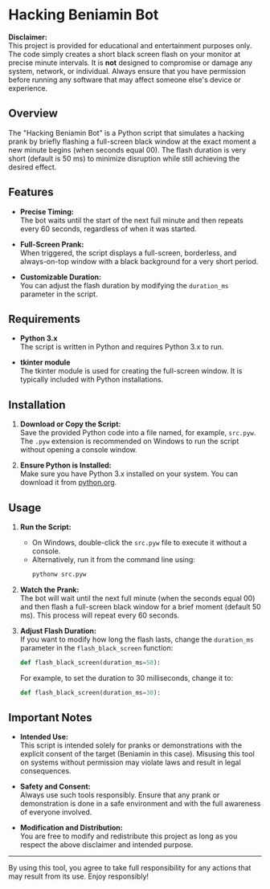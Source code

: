 # Hacking Beniamin Bot

**Disclaimer:**  
This project is provided for educational and entertainment purposes only. The code simply creates a short black screen flash on your monitor at precise minute intervals. It is **not** designed to compromise or damage any system, network, or individual. Always ensure that you have permission before running any software that may affect someone else's device or experience.

## Overview

The "Hacking Beniamin Bot" is a Python script that simulates a hacking prank by briefly flashing a full-screen black window at the exact moment a new minute begins (when seconds equal 00). The flash duration is very short (default is 50 ms) to minimize disruption while still achieving the desired effect.

## Features

- **Precise Timing:**  
  The bot waits until the start of the next full minute and then repeats every 60 seconds, regardless of when it was started.

- **Full-Screen Prank:**  
  When triggered, the script displays a full-screen, borderless, and always-on-top window with a black background for a very short period.

- **Customizable Duration:**  
  You can adjust the flash duration by modifying the `duration_ms` parameter in the script.

## Requirements

- **Python 3.x**  
  The script is written in Python and requires Python 3.x to run.

- **tkinter module**  
  The tkinter module is used for creating the full-screen window. It is typically included with Python installations.

## Installation

1. **Download or Copy the Script:**  
   Save the provided Python code into a file named, for example, `src.pyw`. The `.pyw` extension is recommended on Windows to run the script without opening a console window.

2. **Ensure Python is Installed:**  
   Make sure you have Python 3.x installed on your system. You can download it from [python.org](https://www.python.org/).

## Usage

1. **Run the Script:**  
   - On Windows, double-click the `src.pyw` file to execute it without a console.
   - Alternatively, run it from the command line using:
     ```bash
     pythonw src.pyw
     ```

2. **Watch the Prank:**  
   The bot will wait until the next full minute (when the seconds equal 00) and then flash a full-screen black window for a brief moment (default 50 ms). This process will repeat every 60 seconds.

3. **Adjust Flash Duration:**  
   If you want to modify how long the flash lasts, change the `duration_ms` parameter in the `flash_black_screen` function:
   ```python
   def flash_black_screen(duration_ms=50):
   ```
   For example, to set the duration to 30 milliseconds, change it to:
   ```python
   def flash_black_screen(duration_ms=30):
   ```

## Important Notes

- **Intended Use:**  
  This script is intended solely for pranks or demonstrations with the explicit consent of the target (Beniamin in this case). Misusing this tool on systems without permission may violate laws and result in legal consequences.

- **Safety and Consent:**  
  Always use such tools responsibly. Ensure that any prank or demonstration is done in a safe environment and with the full awareness of everyone involved.

- **Modification and Distribution:**  
  You are free to modify and redistribute this project as long as you respect the above disclaimer and intended purpose.

---

By using this tool, you agree to take full responsibility for any actions that may result from its use. Enjoy responsibly!